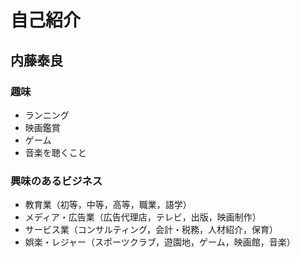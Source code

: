 # 自己紹介


## 内藤泰良


### 趣味
- ランニング
- 映画鑑賞
- ゲーム
- 音楽を聴くこと 



### 興味のあるビジネス
- 教育業（初等，中等，高等，職業，語学）
- メディア・広告業（広告代理店，テレビ，出版，映画制作）
- サービス業（コンサルティング，会計・税務，人材紹介，保育）
- 娯楽・レジャー（スポーツクラブ，遊園地，ゲーム，映画館，音楽）
